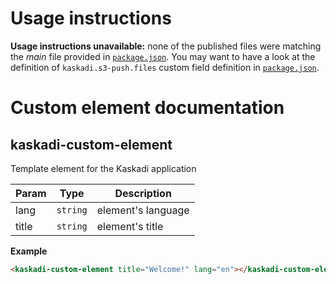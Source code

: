 # Usage instructions

**Usage instructions unavailable:** none of the published files were matching the _main_ file provided in [`package.json`](./package.json). You may want to have a look at the definition of `kaskadi.s3-push.files` custom field definition in [`package.json`](./package.json).

# Custom element documentation

## kaskadi-custom-element

Template element for the Kaskadi application


| Param | Type | Description |
| --- | --- | --- |
| lang | `string` | element's language |
| title | `string` | element's title |

**Example**  
```html
<kaskadi-custom-element title="Welcome!" lang="en"></kaskadi-custom-element>
```
<!-- LINKS -->